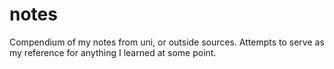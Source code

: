 # notes
Compendium of my notes from uni, or outside sources. Attempts to serve as my reference for anything I learned at some point.
